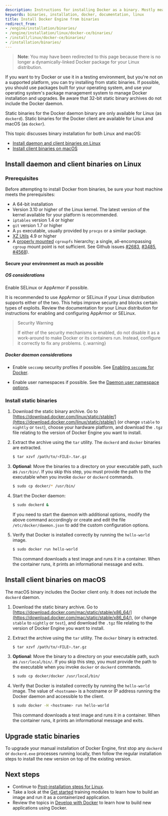 ```yaml
---
description: Instructions for installing Docker as a binary. Mostly meant for hackers who want to try out Docker on a variety of environments.
keywords: binaries, installation, docker, documentation, linux
title: Install Docker Engine from binaries
redirect_from:
- /engine/installation/binaries/
- /engine/installation/linux/docker-ce/binaries/
- /install/linux/docker-ce/binaries/
- /installation/binaries/
---
```


> **Note**: You may have been redirected to this page because there is no longer
> a dynamically-linked Docker package for your Linux distribution.

If you want to try Docker or use it in a testing environment, but you're not on
a supported platform, you can try installing from static binaries. If possible,
you should use packages built for your operating system, and use your operating
system's package management system to manage Docker installation and upgrades.
Be aware that 32-bit static binary archives do not include the Docker daemon.

Static binaries for the Docker daemon binary are only available for Linux (as
`dockerd`). 
Static binaries for the Docker client are available for Linux and macOS (as `docker`).

This topic discusses binary installation for both Linux and macOS:

- [Install daemon and client binaries on Linux](#install-daemon-and-client-binaries-on-linux )
- [Install client binaries on macOS](#install-client-binaries-on-macos )

## Install daemon and client binaries on Linux

### Prerequisites

Before attempting to install Docker from binaries, be sure your host machine
meets the prerequisites:

- A 64-bit installation
- Version 3.10 or higher of the Linux kernel. The latest version of the kernel
  available for your platform is recommended.
- `iptables` version 1.4 or higher
- `git` version 1.7 or higher
- A `ps` executable, usually provided by `procps` or a similar package.
- [XZ Utils](https://tukaani.org/xz/) 4.9 or higher
- A [properly mounted](
  https://github.com/tianon/cgroupfs-mount/blob/master/cgroupfs-mount)
  `cgroupfs` hierarchy; a single, all-encompassing `cgroup` mount
  point is not sufficient. See Github issues
  [#2683](https://github.com/moby/moby/issues/2683),
  [#3485](https://github.com/moby/moby/issues/3485),
  [#4568](https://github.com/moby/moby/issues/4568)).

#### Secure your environment as much as possible

##### OS considerations

Enable SELinux or AppArmor if possible.

It is recommended to use AppArmor or SELinux if your Linux distribution supports
either of the two. This helps improve security and blocks certain
types of exploits. Review the documentation for your Linux distribution for
instructions for enabling and configuring AppArmor or SELinux.

> Security Warning
>
> If either of the security mechanisms is enabled, do not disable it as a
> work-around to make Docker or its containers run. Instead, configure it
> correctly to fix any problems.
{:.warning}

##### Docker daemon considerations

- Enable `seccomp` security profiles if possible. See
  [Enabling `seccomp` for Docker](../security/seccomp.md).

- Enable user namespaces if possible. See the
  [Daemon user namespace options](/engine/reference/commandline/dockerd/#daemon-user-namespace-options).

### Install static binaries

1.  Download the static binary archive. Go to
    [https://download.docker.com/linux/static/stable/](https://download.docker.com/linux/static/stable/)
    (or change `stable` to `nightly` or `test`),
    choose your hardware platform, and download the `.tgz` file relating to the
    version of Docker Engine you want to install.

2.  Extract the archive using the `tar` utility. The `dockerd` and `docker`
    binaries are extracted.

    ```bash
    $ tar xzvf /path/to/<FILE>.tar.gz
    ```

3.  **Optional**: Move the binaries to a directory on your executable path, such
    as `/usr/bin/`. If you skip this step, you must provide the path to the
    executable when you invoke `docker` or `dockerd` commands.

    ```bash
    $ sudo cp docker/* /usr/bin/
    ```

4.  Start the Docker daemon:

    ```bash
    $ sudo dockerd &
    ```

    If you need to start the daemon with additional options, modify the above
    command accordingly or create and edit the file `/etc/docker/daemon.json`
    to add the custom configuration options.

5.  Verify that Docker is installed correctly by running the `hello-world`
    image.

    ```bash
    $ sudo docker run hello-world
    ```

    This command downloads a test image and runs it in a container. When the
    container runs, it prints an informational message and exits.

## Install client binaries on macOS

The macOS binary includes the Docker client only. It does not include the
`dockerd` daemon.

1.  Download the static binary archive. Go to
    [https://download.docker.com/mac/static/stable/x86_64/](https://download.docker.com/mac/static/stable/x86_64/),
    (or change `stable` to `nightly` or `test`),
    and download the `.tgz` file relating to the version of Docker Engine you want
    to install.

2.  Extract the archive using the `tar` utility. The `docker` binary is
    extracted.

    ```bash
    $ tar xzvf /path/to/<FILE>.tar.gz
    ```

3.  **Optional**: Move the binary to a directory on your executable path, such
    as `/usr/local/bin/`. If you skip this step, you must provide the path to the
    executable when you invoke `docker` or `dockerd` commands.

    ```bash
    $ sudo cp docker/docker /usr/local/bin/
    ```

4.  Verify that Docker is installed correctly by running the `hello-world`
    image. The value of `<hostname>` is a hostname or IP address running the
    Docker daemon and accessible to the client.

    ```bash
    $ sudo docker -H <hostname> run hello-world
    ```

    This command downloads a test image and runs it in a container. When the
    container runs, it prints an informational message and exits.

## Upgrade static binaries

To upgrade your manual installation of Docker Engine, first stop any
`dockerd` or `dockerd.exe`  processes running locally, then follow the
regular installation steps to install the new version on top of the existing
version.

## Next steps

- Continue to [Post-installation steps for Linux](linux-postinstall.md).
- Take a look at the [Get started](../../get-started/index.md) training modules to learn  how to build an image and run it as a containerized application.
- Review the topics in [Develop with Docker](../../develop/index.md) to learn how to build new applications using Docker.
